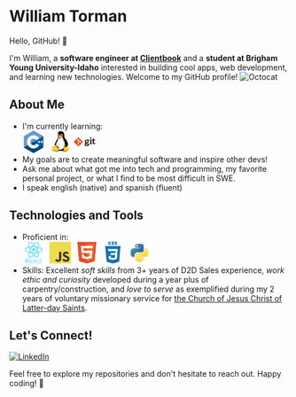 # William Torman

Hello, GitHub! 👋

I'm William, a **software engineer at [Clientbook](https://www.clientbook.com/)** and a **student at Brigham Young University-Idaho** interested in building cool apps, web development, and learning new technologies. Welcome to my GitHub profile!
<img src="https://github.githubassets.com/images/icons/emoji/octocat.png" alt="Octocat" width="25" height="25"/>

## About Me
- I'm currently learning:
  <div>
      <img src="https://github.com/devicons/devicon/blob/master/icons/cplusplus/cplusplus-original.svg" title="C++" alt="C++" width="40" height="40"/>&nbsp;
      <img src="https://github.com/devicons/devicon/blob/master/icons/linux/linux-original.svg" title="Linux" alt="Linux" width="40" height="40"/>
      <img src="https://github.com/devicons/devicon/blob/master/icons/git/git-original-wordmark.svg" title="Git" **alt="Git" width="40" height="40"/>
  </div>
- My goals are to create meaningful software and inspire other devs!
- Ask me about what got me into tech and programming, my favorite personal project, or what I find to be most difficult in SWE.
- I speak english (native) and spanish (fluent)

## Technologies and Tools
- Proficient in:
  <div>
      <img src="https://github.com/devicons/devicon/blob/master/icons/react/react-original-wordmark.svg" title="React" alt="React" width="40" height="40"/>&nbsp;
      <img src="https://github.com/devicons/devicon/blob/master/icons/javascript/javascript-original.svg" title="JavaScript" alt="JavaScript" width="40" height="40"/>&nbsp;
      <img src="https://github.com/devicons/devicon/blob/master/icons/html5/html5-original.svg" title="HTML5" alt="HTML" width="40" height="40"/>&nbsp;
      <img src="https://github.com/devicons/devicon/blob/master/icons/css3/css3-plain-wordmark.svg"  title="CSS3" alt="CSS" width="40" height="40"/>&nbsp;
      <img src="https://github.com/devicons/devicon/blob/master/icons/python/python-original.svg" title="Python" alt="Python" width="40" height="40"/>&nbsp;
  </div>
- Skills: Excellent *soft skills* from 3+ years of D2D Sales experience, *work ethic and curiosity* developed during a year plus of carpentry/construction, and *love to serve* as exemplified during my 2 years of voluntary missionary service for [the Church of Jesus Christ of Latter-day Saints](https://www.churchofjesuschrist.org/?lang=eng).

## Let's Connect!
[![LinkedIn](https://img.shields.io/badge/LinkedIn-blue?style=for-the-badge&logo=linkedin&logoColor=white)](https://www.linkedin.com/in/william-torman-b7bb8b291/)

Feel free to explore my repositories and don't hesitate to reach out. Happy coding! 🚀

